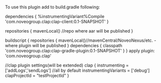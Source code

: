 To use this plugin add to build.gradle following:

dependencies {
    %instrumentingVariant%Compile 'com.noveogroup.clap:clap-client:0.1-SNAPSHOT'
}

repositories {
    mavenLocal() //repo where aar will be published
}

buildscript {
    repositories {
        mavenLocal()//mavenCentral/NoveoNexus/etc. - where plugin will be published
    }
    dependencies {
        classpath 'com.noveogroup.clap:clap-gradle-plugin:0.1-SNAPSHOT'
    }
}
apply plugin: 'com.noveogroup.clap'

//clap plugin settings(will be extended)
clap {
    instrumenting = ['addLogs','sendLogs']  //all by default
    instrumentingVariants = ['debug']
    clapProjectId = "testProjectId"
}
